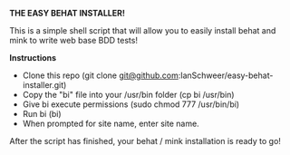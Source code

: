 __THE EASY BEHAT INSTALLER!__

This is a simple shell script that will allow you to easily install behat and mink to write web base BDD tests!

__Instructions__
* Clone this repo (git clone git@github.com:IanSchweer/easy-behat-installer.git)
* Copy the "bi" file into your /usr/bin folder (cp bi /usr/bin)
* Give bi execute permissions (sudo chmod 777 /usr/bin/bi)
* Run bi (bi)
* When prompted for site name, enter site name.


After the script has finished, your behat / mink installation is ready to go!
